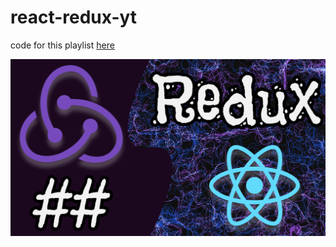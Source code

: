 # react-redux-yt
code for this playlist [here](https://www.youtube.com/playlist?list=PLM0LBHjz37LU1l5XXp5oxF6khA5kwRHg_)

<img src="thumb.png" />
